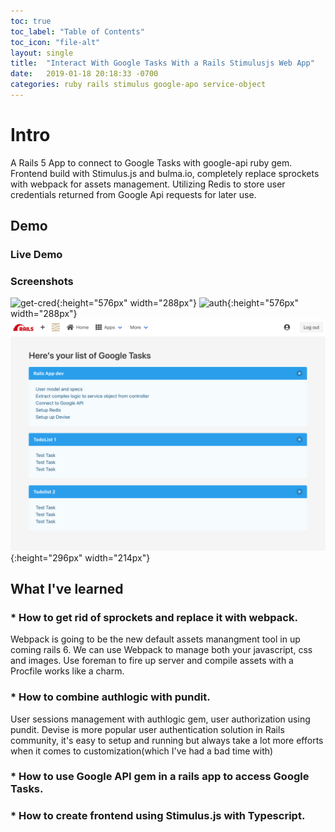 ```yaml
---
toc: true
toc_label: "Table of Contents"
toc_icon: "file-alt"
layout: single
title:  "Interact With Google Tasks With a Rails Stimulusjs Web App"
date:   2019-01-18 20:18:33 -0700
categories: ruby rails stimulus google-apo service-object
---
```

# Intro
A Rails 5 App to connect to Google Tasks with google-api ruby gem.
Frontend build with Stimulus.js and bulma.io, completely replace
sprockets with webpack for assets management. Utilizing Redis to store
user credentials returned from Google Api requests for later use.

## Demo

### Live Demo

### Screenshots

![get-cred](/assets/images/google-api-get-cred.gif){:height="576px" width="288px"}
![auth](/assets/images/google-api-auth.gif){:height="576px" width="288px"}
![list Google Tasks](/assets/images/google-taskslist.png){:height="296px" width="214px"}

## What I've learned

### * How to get rid of sprockets and replace it with webpack.

Webpack is going to be the new default assets manangment tool in up
coming rails 6. We can use Webpack to manage both your javascript,
css and images. Use foreman to fire up server and compile assets with a
Procfile works like a charm.

### * How to combine authlogic with pundit.

User sessions management with authlogic gem, user authorization using pundit.
Devise is more popular user authentication solution in Rails community,
it's easy to setup and running but always take a lot more efforts when
it comes to customization(which I've had a bad time with)

### * How to use Google API gem in a rails app to access Google Tasks.

### * How to create frontend using Stimulus.js with Typescript.
